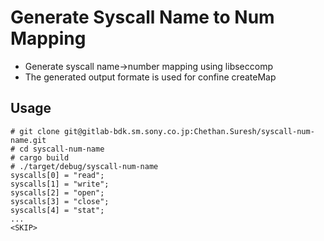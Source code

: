 # Generate Syscall Name to Num Mapping

- Generate syscall name->number mapping using libseccomp
- The generated output formate is used for confine createMap

## Usage
```
# git clone git@gitlab-bdk.sm.sony.co.jp:Chethan.Suresh/syscall-num-name.git
# cd syscall-num-name
# cargo build
# ./target/debug/syscall-num-name
syscalls[0] = "read";
syscalls[1] = "write";
syscalls[2] = "open";
syscalls[3] = "close";
syscalls[4] = "stat";
...
<SKIP>
```